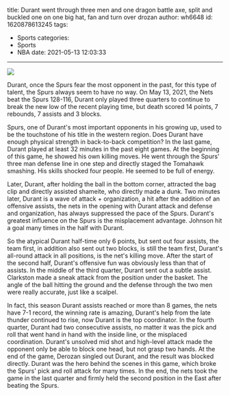 title: Durant went through three men and one dragon battle axe, split and buckled one on one big hat, fan and turn over drozan
author: wh6648
id: 1620878613245
tags: 
- Sports
categories: 
- Sports
- NBA
date: 2021-05-13 12:03:33
---
![](https://p6.itc.cn/q_70/images01/20210513/61e6f78a59b44dc096b492c782b6f679.jpeg)


Durant, once the Spurs fear the most opponent in the past, for this type of talent, the Spurs always seem to have no way. On May 13, 2021, the Nets beat the Spurs 128-116, Durant only played three quarters to continue to break the new low of the recent playing time, but death scored 14 points, 7 rebounds, 7 assists and 3 blocks.

Spurs, one of Durant's most important opponents in his growing up, used to be the touchstone of his title in the western region. Does Durant have enough physical strength in back-to-back competition? In the last game, Durant played at least 32 minutes in the past eight games. At the beginning of this game, he showed his own killing moves. He went through the Spurs' three man defense line in one step and directly staged the Tomahawk smashing. His skills shocked four people. He seemed to be full of energy.

Later, Durant, after holding the ball in the bottom corner, attracted the bag clip and directly assisted shameite, who directly made a dunk. Two minutes later, Durant is a wave of attack + organization, a hit after the addition of an offensive assists, the nets in the opening with Durant attack and defense and organization, has always suppressed the pace of the Spurs. Durant's greatest influence on the Spurs is the misplacement advantage. Johnson hit a goal many times in the half with Durant.

So the atypical Durant half-time only 6 points, but sent out four assists, the team first, in addition also sent out two blocks, is still the team first, Durant's all-round attack in all positions, is the net's killing move. After the start of the second half, Durant's offensive fun was obviously less than that of assists. In the middle of the third quarter, Durant sent out a subtle assist. Clarkston made a sneak attack from the position under the basket. The angle of the ball hitting the ground and the defense through the two men were really accurate, just like a scalpel.

In fact, this season Durant assists reached or more than 8 games, the nets have 7-1 record, the winning rate is amazing, Durant's help from the late thunder continued to rise, now Durant is the top coordinator. In the fourth quarter, Durant had two consecutive assists, no matter it was the pick and roll that went hand in hand with the inside line, or the misplaced coordination. Durant's unsolved mid shot and high-level attack made the opponent only be able to block one head, but not grasp two hands. At the end of the game, Derozan singled out Durant, and the result was blocked directly. Durant was the hero behind the scenes in this game, which broke the Spurs' pick and roll attack for many times. In the end, the nets took the game in the last quarter and firmly held the second position in the East after beating the Spurs.

